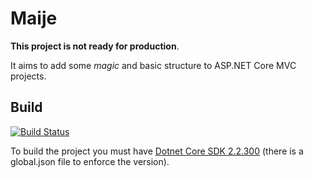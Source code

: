 # Maije

**This project is not ready for production**. 

It aims to add some *magic* and basic structure to ASP.NET Core MVC projects.

## Build
[![Build Status](https://dev.azure.com/maije/Maije/_apis/build/status/accoladeshq.maije?branchName=master)](https://dev.azure.com/maije/Maije/_build/latest?definitionId=2&branchName=master)

To build the project you must have [Dotnet Core SDK 2.2.300](https://dotnet.microsoft.com/download) (there is a global.json file to enforce the version).
